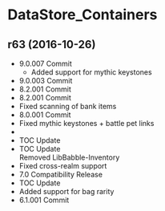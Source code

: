 # DataStore_Containers

## r63 (2016-10-26)

- 9.0.007 Commit  
    - Added support for mythic keystones  
- 9.0.003 Commit  
- 8.2.001 Commit  
- 8.2.001 Commit  
- Fixed scanning of bank items  
- 8.0.001 Commit  
- Fixed mythic keystones + battle pet links  
-   
- TOC Update  
- TOC Update  
    Removed LibBabble-Inventory  
- Fixed cross-realm support  
- 7.0 Compatibility Release  
- TOC Update  
- Added support for bag rarity  
- 6.1.001 Commit  
